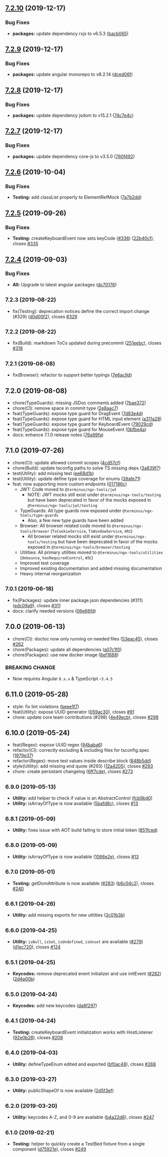 ## [7.2.10](https://github.com/GetTerminus/ngx-tools/compare/v7.2.9...v7.2.10) (2019-12-17)


### Bug Fixes

* **packages:** update dependency rxjs to v6.5.3 ([bacb065](https://github.com/GetTerminus/ngx-tools/commit/bacb065))

## [7.2.9](https://github.com/GetTerminus/ngx-tools/compare/v7.2.8...v7.2.9) (2019-12-17)


### Bug Fixes

* **packages:** update angular monorepo to v8.2.14 ([dced06f](https://github.com/GetTerminus/ngx-tools/commit/dced06f))

## [7.2.8](https://github.com/GetTerminus/ngx-tools/compare/v7.2.7...v7.2.8) (2019-12-17)


### Bug Fixes

* **packages:** update dependency jsdom to v15.2.1 ([74c7e4c](https://github.com/GetTerminus/ngx-tools/commit/74c7e4c))

## [7.2.7](https://github.com/GetTerminus/ngx-tools/compare/v7.2.6...v7.2.7) (2019-12-17)


### Bug Fixes

* **packages:** update dependency core-js to v3.5.0 ([760f492](https://github.com/GetTerminus/ngx-tools/commit/760f492))

## [7.2.6](https://github.com/GetTerminus/ngx-tools/compare/v7.2.5...v7.2.6) (2019-10-04)


### Bug Fixes

* **Testing:** add classList property to ElementRefMock ([7a7b2dd](https://github.com/GetTerminus/ngx-tools/commit/7a7b2dd))

## [7.2.5](https://github.com/GetTerminus/ngx-tools/compare/v7.2.4...v7.2.5) (2019-09-26)


### Bug Fixes

* **Testing:** createKeyboardEvent now sets keyCode ([#336](https://github.com/GetTerminus/ngx-tools/issues/336)) ([22b40cf](https://github.com/GetTerminus/ngx-tools/commit/22b40cf)), closes [#335](https://github.com/GetTerminus/ngx-tools/issues/335)

## [7.2.4](https://github.com/GetTerminus/ngx-tools/compare/v7.2.3...v7.2.4) (2019-09-03)


### Bug Fixes

* **All:** Upgrade to latest angular packages ([dc70176](https://github.com/GetTerminus/ngx-tools/commit/dc70176))

## <small>7.2.3 (2019-08-22)</small>

* fix(Testing): deprecation notices define the correct import change (#329) ([d0d00f2](https://github.com/GetTerminus/ngx-tools/commit/d0d00f2)), closes [#329](https://github.com/GetTerminus/ngx-tools/issues/329)

## <small>7.2.2 (2019-08-22)</small>

* fix(Build): markdown ToCs updated during precommit ([251eebc](https://github.com/GetTerminus/ngx-tools/commit/251eebc)), closes [#318](https://github.com/GetTerminus/ngx-tools/issues/318)

## <small>7.2.1 (2019-08-08)</small>

* fix(Browser): refactor to support better typings ([7e6ac9d](https://github.com/GetTerminus/ngx-tools/commit/7e6ac9d))

## 7.2.0 (2019-08-08)

* chore(TypeGuards): missing JSDoc comments added ([7bae372](https://github.com/GetTerminus/ngx-tools/commit/7bae372))
* chore(CI): remove space in commit type ([2e8aac7](https://github.com/GetTerminus/ngx-tools/commit/2e8aac7))
* feat(TypeGuards): expose type guard for DragEvent ([7d83e4d](https://github.com/GetTerminus/ngx-tools/commit/7d83e4d))
* feat(TypeGuards): expose type guard for HTML input element ([a311a28](https://github.com/GetTerminus/ngx-tools/commit/a311a28))
* feat(TypeGuards): expose type guard for KeyboardEvent ([79029cd](https://github.com/GetTerminus/ngx-tools/commit/79029cd))
* feat(TypeGuards): expose type guard for MouseEvent ([0bfbe4a](https://github.com/GetTerminus/ngx-tools/commit/0bfbe4a))
* docs: enhance 7.1.0 release notes ([76a99fa](https://github.com/GetTerminus/ngx-tools/commit/76a99fa))

## 7.1.0 (2019-07-26)

* chore(CI): update allowed commit scopes ([4cd57cf](https://github.com/GetTerminus/ngx-tools/commit/4cd57cf))
* chore(Build): update tsconfig paths to solve TS missing deps ([3a839f7](https://github.com/GetTerminus/ngx-tools/commit/3a839f7))
* test(Utility): add missing test ([ee68d1b](https://github.com/GetTerminus/ngx-tools/commit/ee68d1b))
* test(Utility): update define type coverage for enums ([39afe71](https://github.com/GetTerminus/ngx-tools/commit/39afe71))
* feat: now supporting more custom endpoints ([017186c](https://github.com/GetTerminus/ngx-tools/commit/017186c))
  - JWT: Code moved to `@terminus/ngx-tools/jwt`
     - NOTE: JWT mocks still exist under `@terminus/ngx-tools/testing` but have been deprecated in favor of the mocks exposed in `@terminus/ngx-tools/jwt/testing`
  - TypeGuards: All type guards now exposed under `@terminus/ngx-tools/type-guards`
     - Also, a few new type guards have been added
  - Browser: All browser related code moved to `@terminus/ngx-tools/browser` (`TsCookieService`, `TsWindowService`, etc)
     - All browser related mocks still exist under `@terminus/ngx-tools/testing` but have been deprecated in favor of the mocks exposed in `@terminus/ngx-tools/browser/testing`
  - Utilities: All primary utilities moved to `@terminus/ngx-tools/utilities` (`debounce`, `hasRequiredControl`, etc)
  - Improved test coverage
  - Improved existing documentation and added missing documentation
  - Heavy internal reorganization

## <small>7.0.1 (2019-06-18)</small>

* fix(Packages): update inner package.json dependencies (#311) ([edc09a9](https://github.com/GetTerminus/ngx-tools/commit/edc09a9)), closes [#311](https://github.com/GetTerminus/ngx-tools/issues/311)
* docs: clarify needed versions ([06e66fd](https://github.com/GetTerminus/ngx-tools/commit/06e66fd))

## 7.0.0 (2019-06-13)

* chore(CI): doctoc now only running on needed files ([53eac45](https://github.com/GetTerminus/ngx-tools/commit/53eac45)), closes [#262](https://github.com/GetTerminus/ngx-tools/issues/262)
* chore(Packages): update all dependencies ([a07c1f0](https://github.com/GetTerminus/ngx-tools/commit/a07c1f0))
* chore(Packages): use new docker image ([6ef1688](https://github.com/GetTerminus/ngx-tools/commit/6ef1688))


### BREAKING CHANGE

* Now requires Angular `8.x.x` & TypeScript `~3.4.5`

## 6.11.0 (2019-05-28)

* style: fix lint violations ([beee1f7](https://github.com/GetTerminus/ngx-tools/commit/beee1f7))
* feat(Utility): expose UUID generator ([059ac30](https://github.com/GetTerminus/ngx-tools/commit/059ac30)), closes [#91](https://github.com/GetTerminus/ngx-tools/issues/91)
* chore: update core team contributions (#298) ([4e49ecb](https://github.com/GetTerminus/ngx-tools/commit/4e49ecb)), closes [#298](https://github.com/GetTerminus/ngx-tools/issues/298)

## 6.10.0 (2019-05-24)

* feat(Regex): expose UUID regex ([94baba6](https://github.com/GetTerminus/ngx-tools/commit/94baba6))
* refactor(CI): correctly excluding & including files for tsconfig.spec ([1979e37](https://github.com/GetTerminus/ngx-tools/commit/1979e37))
* refactor(Regex): move test values inside describe block ([848b5dd](https://github.com/GetTerminus/ngx-tools/commit/848b5dd))
* style(Utility): add missing end quote (#293) ([12a4205](https://github.com/GetTerminus/ngx-tools/commit/12a4205)), closes [#293](https://github.com/GetTerminus/ngx-tools/issues/293)
* chore: create persistant changelog ([6ff7cde](https://github.com/GetTerminus/ngx-tools/commit/6ff7cde)), closes [#273](https://github.com/GetTerminus/ngx-tools/issues/273)

## <small>6.9.0 (2019-05-13)</small>

* **Utility:** add helper to check if value is an AbstractControl ([fcb9bd0](https://github.com/GetTerminus/ngx-tools/commit/fcb9bd0))
* **Utility:** isArrayOfType is now available ([5bafd8c](https://github.com/GetTerminus/ngx-tools/commit/5bafd8c)), closes [#13](https://github.com/GetTerminus/ngx-tools/issues/13)


## <small>6.8.1 (2019-05-09)</small>

* **Utility:** fixes issue with AOT build failing to store initial token ([851fced](https://github.com/GetTerminus/ngx-tools/commit/851fced))

## <small>6.8.0 (2019-05-09)</small>

* **Utility:** isArrayOfType is now available ([1066e2e](https://github.com/GetTerminus/ngx-tools/commit/1066e2e)), closes [#13](https://github.com/GetTerminus/ngx-tools/issues/13)

## <small>6.7.0 (2019-05-01)</small>

* **Testing:** getDomAttribute is now available ([#283](https://github.com/GetTerminus/ngx-tools/issues/283)) ([b6c04c2](https://github.com/GetTerminus/ngx-tools/commit/b6c04c2)), closes [#240](https://github.com/GetTerminus/ngx-tools/issues/240)

## <small>6.6.1 (2019-04-26)</small>

* **Utility:** add missing exports for new utilities ([3c01b3b](https://github.com/GetTerminus/ngx-tools/commit/3c01b3b))

## <small>6.6.0 (2019-04-25)</small>

* **Utility:** `isNull`, `isSet`, `isUndefined`, `isUnset` are available ([#279](https://github.com/GetTerminus/ngx-tools/issues/279)) ([d1ec720](https://github.com/GetTerminus/ngx-tools/commit/d1ec720)), closes [#124](https://github.com/GetTerminus/ngx-tools/issues/124)

## <small>6.5.1 (2019-04-25)</small>

* **Keycodes:** remove deprecated event initializer and use initEvent ([#282](https://github.com/GetTerminus/ngx-tools/issues/282)) ([2d4a00b](https://github.com/GetTerminus/ngx-tools/commit/2d4a00b))

## <small>6.5.0 (2019-04-24)</small>

* **Keycodes:** add new keycodes ([da8f297](https://github.com/GetTerminus/ngx-tools/commit/da8f297))

## <small>6.4.1 (2019-04-24)</small>

* **Testing:** createKeyboardEvent initialization works with HostListener ([92e0b28](https://github.com/GetTerminus/ngx-tools/commit/92e0b28)), closes [#208](https://github.com/GetTerminus/ngx-tools/issues/208)

## <small>6.4.0 (2019-04-03)</small>

* **Utility:** defineTypeEnum edited and exported ([bf0ac48](https://github.com/GetTerminus/ngx-tools/commit/bf0ac48)), closes [#268](https://github.com/GetTerminus/ngx-tools/issues/268)

## <small>6.3.0 (2019-03-27)</small>

* **Utility:** publicShapeOf is now available ([2d5f3ef](https://github.com/GetTerminus/ngx-tools/commit/2d5f3ef))

## <small>6.2.0 (2019-03-20)</small>

* **Utility:** keycodes A-Z, and 0-9 are available ([b4a22d8](https://github.com/GetTerminus/ngx-tools/commit/b4a22d8)), closes [#247](https://github.com/GetTerminus/ngx-tools/issues/247)

## <small>6.1.0 (2019-02-21)</small>

* **Testing:** helper to quickly create a TestBed fixture from a single component ([d75921e](https://github.com/GetTerminus/ngx-tools/commit/d75921e)), closes [#249](https://github.com/GetTerminus/ngx-tools/issues/249)
